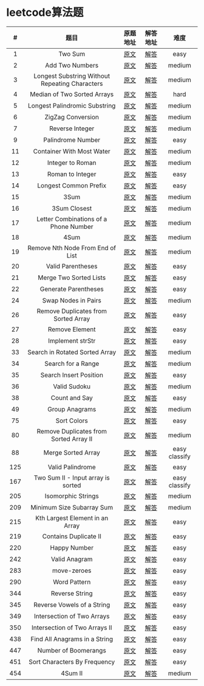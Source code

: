 # leetcode算法题

| # | 题目 | 原题地址 | 解答地址 | 难度 |
| :---: |:---:|:---:|:---:|:---:|
| 1 | Two Sum | [原文](https://leetcode.com/problems/two-sum/#/description) | [解答](./1-two-sum.js) | easy |
| 2 | Add Two Numbers | [原文](https://leetcode.com/problems/add-two-numbers/#/description) | [解答](./2-two-sum.js) | medium |
| 3 | Longest Substring Without Repeating Characters   | [原文](https://leetcode.com/problems/longest-substring-without-repeating-characters/#/description) | [解答](./3-longest-substring-without-repeating-characters.js) | medium |
| 4 | Median of Two Sorted Arrays | [原文](https://leetcode.com/problems/median-of-two-sorted-arrays/#/description) | [解答](./4-median-of-two-sorted-arrays.js) | hard |
| 5 | Longest Palindromic Substring | [原文](https://leetcode.com/problems/longest-palindromic-substring/#/description) | [解答](./5-longest-palindromic-substring.js) | medium |
| 6 | ZigZag Conversion | [原文](https://leetcode.com/problems/zigzag-conversion/#/description) | [解答](./6-zigzag-conversion.js) | medium |
| 7 | Reverse Integer | [原文](https://leetcode.com/problems/reverse-integer/#/description) | [解答](./7-reverse-integer.js) | medium |
| 9 | Palindrome Number | [原文](https://leetcode.com/problems/palindrome-number/#/description) | [解答](./9-palindrome-number.js) | easy |
| 11 | Container With Most Water | [原文](https://leetcode.com/problems/container-with-most-water/description/) | [解答](./11-container-with-most-water.js) | medium |
| 12 | Integer to Roman | [原文](https://leetcode.com/problems/integer-to-roman/description/) | [解答](./12-integer-to-roman.js) | medium |
| 13 | Roman to Integer | [原文](https://leetcode.com/problems/roman-to-integer/#/description) | [解答](./13-roman-to-integer.js) | easy |
| 14 | Longest Common Prefix | [原文](https://leetcode.com/problems/longest-common-prefix/tabs/description) | [解答](./14-longest-common-prefix.js) | easy |
| 15 | 3Sum | [原文](https://leetcode.com/problems/3sum/description/) | [解答](./15-3sum.js) | medium |
| 16 | 3Sum Closest | [原文](https://leetcode.com/problems/3sum-closest/description/) | [解答](./16-3sum-closest.js) | medium |
| 17 | Letter Combinations of a Phone Number | [原文](https://leetcode.com/problems/letter-combinations-of-a-phone-number/description/) | [解答](./17-letter-combinations-of-a-phone-number.js) | medium |
| 18 | 4Sum | [原文](https://leetcode.com/problems/4sum/description/) | [解答](./18-4sum.js) | medium |
| 19 | Remove Nth Node From End of List | [原文](https://leetcode.com/problems/remove-nth-node-from-end-of-list/description/) | [解答](./19-remove-nth-node-from-end-of-list.js) | medium |
| 20 | Valid Parentheses | [原文](https://leetcode.com/problems/valid-parentheses/tabs/description) | [解答](./20-valid-parentheses.js) | easy |
| 21 | Merge Two Sorted Lists | [原文](https://leetcode.com/problems/merge-two-sorted-lists/description/) | [解答](./21-merge-two-sorted-lists.js) | easy |
| 22 | Generate Parentheses | [原文](https://leetcode.com/problems/generate-parentheses/description/) | [解答](./22-generate-parentheses.js) | easy |
| 24 | Swap Nodes in Pairs | [原文](https://leetcode.com/problems/swap-nodes-in-pairs/description/) | [解答](./24-swap-nodes-in-pairs.js) | medium |
| 26 | Remove Duplicates from Sorted Array | [原文](https://leetcode.com/problems/remove-duplicates-from-sorted-array/description/) | [解答](./26-remove-duplicates-from-sorted-array.js) | easy |
| 27 | Remove Element  | [原文](https://leetcode.com/problems/remove-element/description/) | [解答](./27-remove-element.js) | easy |
| 28 | Implement strStr | [原文](https://leetcode.com/problems/implement-strstr/description/) | [解答](./28-implement-strstr.js) | easy |
| 33 | Search in Rotated Sorted Array | [原文](https://leetcode.com/problems/search-in-rotated-sorted-array/description/) | [解答](./33-search-in-rotated-sorted-array.js) | medium |
| 34 | Search for a Range | [原文](https://leetcode.com/problems/search-for-a-range/description/) | [解答](./34-search-for-a-range.js) | medium |
| 35 | Search Insert Position | [原文](https://leetcode.com/problems/search-insert-position/description/) | [解答](./35-search-insert-position.js) | easy |
| 36 | Valid Sudoku | [原文](https://leetcode.com/problems/valid-sudoku/description/) | [解答](./36-valid-sudoku.js) | medium |
| 38 | Count and Say | [原文](https://leetcode.com/problems/count-and-say/description/) | [解答](./38-count-and-say.js) | easy |
| 49 | Group Anagrams | [原文](https://leetcode.com/problems/group-anagrams/description/) | [解答](./49-group-anagrams.js) | medium |
| 75 | Sort Colors | [原文](https://leetcode.com/problems/sort-colors/description/) | [解答](./75-sort-colors.js) | easy |
| 80 | Remove Duplicates from Sorted Array II | [原文](https://leetcode.com/problems/remove-duplicates-from-sorted-array-ii/description/) | [解答](./80-remove-duplicates-from-sorted-array-ii.js) | medium |
| 88 | Merge Sorted Array | [原文](https://leetcode.com/problems/merge-sorted-array/description/) | [解答](./88-merge-sorted-array.js) | easy classify |
| 125 | Valid Palindrome | [原文](https://leetcode.com/problems/valid-palindrome/description/) | [解答](./125-valid-palindrome.js) | easy |
| 167 | Two Sum II - Input array is sorted | [原文](https://leetcode.com/problems/two-sum-ii-input-array-is-sorted/description/) | [解答](./167-two-sum-ii-input-array-is-sorted.js) | easy classify |
| 205 | Isomorphic Strings | [原文](https://leetcode.com/problems/isomorphic-strings/description/) | [解答](./205-isomorphic-strings.js) | medium |
| 209 | Minimum Size Subarray Sum | [原文](https://leetcode.com/problems/minimum-size-subarray-sum/description/) | [解答](./209-minimum-size-subarray-sum.js) | medium |
| 215 | Kth Largest Element in an Array | [原文](https://leetcode.com/problems/kth-largest-element-in-an-array/description/) | [解答](./215-kth-largest-element-in-an-array.js) | easy |
| 219 | Contains Duplicate II | [原文](https://leetcode.com/problems/contains-duplicate-ii/description/) | [解答](./219-contains-duplicate-ii.js) | easy |
| 220 | Happy Number | [原文](https://leetcode.com/problems/happy-number/description/) | [解答](./220-happy-number.js) | easy |
| 242 | Valid Anagram | [原文](https://leetcode.com/problems/valid-anagram/description/) | [解答](./242-valid-anagram.js) | easy |
| 283 | move-zeroes | [原文](https://leetcode.com/problems/move-zeroes/description/) | [解答](./283-move-zeroes.js) | easy |
| 290 | Word Pattern | [原文](https://leetcode.com/problems/word-pattern/description/) | [解答](./290-word-pattern.js) | easy |
| 344 | Reverse String | [原文](https://leetcode.com/problems/reverse-string/description/) | [解答](./344-reverse-string.js) | easy |
| 345 | Reverse Vowels of a String | [原文](https://leetcode.com/problems/reverse-vowels-of-a-string/description/) | [解答](./345-reverse-vowels-of-a-string.js) | easy |
| 349 | Intersection of Two Arrays | [原文](https://leetcode.com/problems/intersection-of-two-arrays/description/) | [解答](./349-intersection-of-two-arrays.js) | easy |
| 350 | Intersection of Two Arrays II | [原文](https://leetcode.com/problems/intersection-of-two-arrays-ii/description/) | [解答](./350-intersection-of-two-arrays-ii.js) | easy |
| 438 | Find All Anagrams in a String | [原文](https://leetcode.com/problems/find-all-anagrams-in-a-string/description/) | [解答](./438-find-all-anagrams-in-a-string.js) | easy |
| 447 | Number of Boomerangs | [原文](https://leetcode.com/problems/number-of-boomerangs/description/) | [解答](./447-number-of-boomerangs.js) | easy |
| 451 | Sort Characters By Frequency | [原文](https://leetcode.com/problems/sort-characters-by-frequency/description/) | [解答](./451-sort-characters-by-frequency.js) | easy |
| 454 | 4Sum II | [原文](https://leetcode.com/problems/4sum-ii/description/) | [解答](./454-4sum-ii.js) | medium |